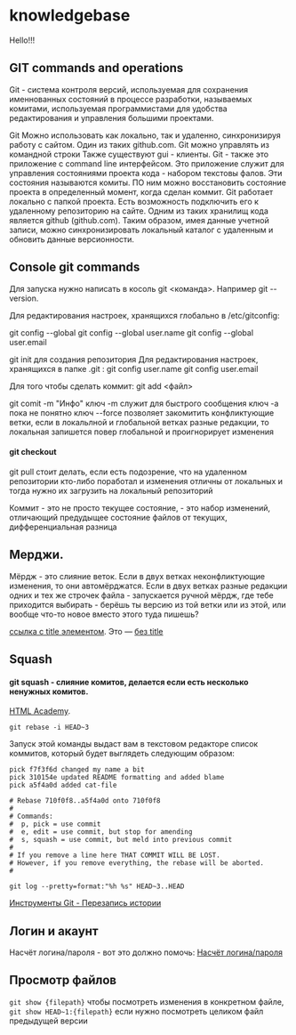 # knowledgebase

Hello!!!

## GIT commands and operations
Git - система контроля версий, используемая для сохранения именнованных состояний
в процессе разработки, называемых комитами, используемая программистами для удобства редактирования и управления большими проектами.

Git Можно использовать как локально, так и удаленно, синхронизируя работу с сайтом. Один из таких github.com. Git можно управлять из командной строки Также существуют gui - клиенты. Git - также это приложение с command line интерфейсом. Это приложение служит для управления состояниями проекта кода - набором текстовы фалов. Эти состояния называются комиты. ПО ним можно восстановить состояние проекта в определенный момент, когда сделан коммит. Git работает локально с папкой проекта. Есть возможность подключить его к удаленному репозиторию на сайте. Одним из таких хранилищ кода является github (github.com). Таким образом, имея данные учетной записи, можно синхронизировать локальный каталог с удаленным и обновить данные версионности. 

## Console git commands

Для запуска нужно написать в косоль git <команда>. Например git --version.

Для редактирования настроек, хранящихся глобально в /etc/gitconfig:

git config --global 
git config --global user.name
git config --global user.email

git init для создания репозитория
Для редактирования настроек, хранящихся в папке .git :
git config user.name
git config user.email 

Для того чтобы сделать коммит:
git add <файл>

git comit -m "Инфо"
ключ -m служит для быстрого сообщения
ключ -a пока не понятно
ключ --force позволяет закомитить конфликтующие ветки, если в локальлной и глобальной ветках разные редакции, то локальная запишется повер глобальной и проигнорирует изменения

#### git checkout

git pull стоит делать, если есть подозрение, что на удаленном репозитории кто-либо поработал и изменения отличны от локальных и тогда нужно их загрузить на локальный репозиторий

Коммит - это не просто текущее состояние, - это набор изменений, отличающий предудыщее состояние файлов от текущих, дифференциальная разница

## Мерджи.

Мёрдж - это слияние веток. Если в двух ветках неконфликтующие изменения, то они автомёрджатся. Если в двух ветках разные редакции одних и тех же строчек файла - запускается ручной мёрдж, где тебе приходится выбирать - берёшь ты версию из той ветки или из этой, или вообще что-то новое вместо этого туда пишешь?

[ссылка с title элементом]( https://git-scm.com/book/ru/v1/Ветвление-в-Git-Основы-ветвления-и-слияния "Вот здесь вкратце расписано"). Это — [без title]( https://git-scm.com/book/ru/v1/Ветвление-в-Git-Основы-ветвления-и-слияния)

## Squash

#### git squash - слияние комитов, делается если есть несколько ненужных комитов.



[HTML Academy](https://htmlacademy.ru/blog/27-how-to-squash-commits-and-why-it-is-needed "Как склеить коммиты и зачем это нужно ").

`git rebase -i HEAD~3`

Запуск этой команды выдаст вам в текстовом редакторе список коммитов, который будет выглядеть следующим образом:
```
pick f7f3f6d changed my name a bit
pick 310154e updated README formatting and added blame
pick a5f4a0d added cat-file

# Rebase 710f0f8..a5f4a0d onto 710f0f8
#
# Commands:
#  p, pick = use commit
#  e, edit = use commit, but stop for amending
#  s, squash = use commit, but meld into previous commit
#
# If you remove a line here THAT COMMIT WILL BE LOST.
# However, if you remove everything, the rebase will be aborted.
#
```
`git log --pretty=format:"%h %s" HEAD~3..HEAD`

[Инструменты Git - Перезапись истории](https://git-scm.com/book/ru/v1/%D0%98%D0%BD%D1%81%D1%82%D1%80%D1%83%D0%BC%D0%B5%D0%BD%D1%82%D1%8B-Git-%D0%9F%D0%B5%D1%80%D0%B5%D0%B7%D0%B0%D0%BF%D0%B8%D1%81%D1%8C-%D0%B8%D1%81%D1%82%D0%BE%D1%80%D0%B8%D0%B8)
## Логин и акаунт

Насчёт логина/пароля - вот это должно помочь: 
[Насчёт логина/пароля](https://git-scm.com/book/en/v2/Git-Tools-Credential-Storage "вот это должно помочь:")

## Просмотр файлов
`git show {filepath}` чтобы посмотреть изменения в конкретном файле,
`git show HEAD~1:{filepath}` если нужно посмотреть целиком файл предыдущей версии
## 

